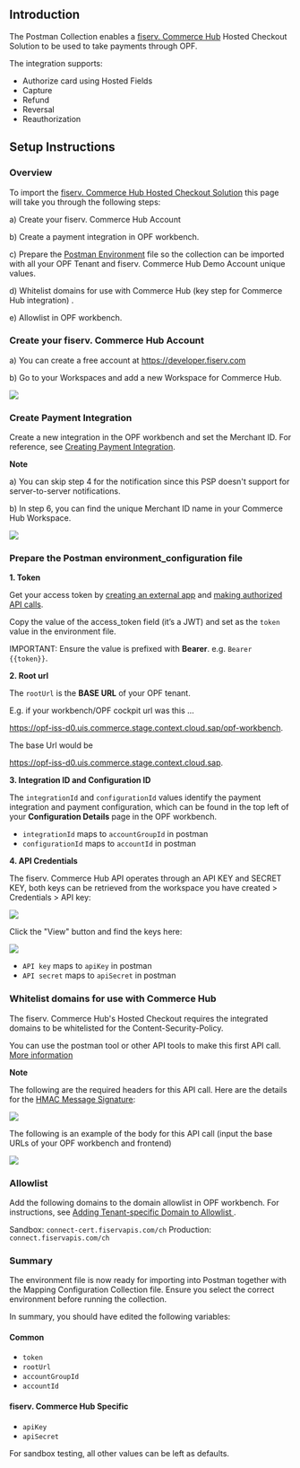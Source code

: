 ## Introduction

The Postman Collection enables a [fiserv. Commerce Hub](https://developer.fiserv.com/product/CommerceHub/docs/?path=docs/Online-Mobile-Digital/Hosted-Checkout/Hosted-Checkout.md&branch=main) Hosted Checkout Solution to be used to take payments through OPF. 

The integration supports:

* Authorize card using Hosted Fields
* Capture
* Refund
* Reversal
* Reauthorization


## Setup Instructions

### Overview
To import the [fiserv. Commerce Hub Hosted Checkout Solution](mapping_configuration.json) this page will take you through the following steps:

a) Create your fiserv. Commerce Hub Account

b) Create a payment integration in OPF workbench.

c) Prepare the [Postman Environment](environment_configuration.json) file so the collection can be imported with all your OPF Tenant and fiserv. Commerce Hub Demo Account unique values. 

d) Whitelist domains for use with Commerce Hub (key step for Commerce Hub integration) .

e) Allowlist in OPF workbench.

### Create your fiserv. Commerce Hub Account

a) You can create a free account at <https://developer.fiserv.com>

b) Go to your Workspaces and add a new Workspace for Commerce Hub.

![](images/commerceHub_workspace.png)



### Create Payment Integration
Create a new integration in the OPF workbench and set the Merchant ID. For reference, see [Creating Payment Integration](https://help.sap.com/docs/OPEN_PAYMENT_FRAMEWORK/3580ff1b17144b8780c055bbb7c2bed3/20a64f954df1425391757759011e7e6b.html).

**Note**

a) You can skip step 4 for the notification since this PSP doesn't support for server-to-server notifications.

b) In step 6, you can find the unique Merchant ID name in your Commerce Hub Workspace.

![](images/merchant_id.png)



### Prepare the Postman environment_configuration file

**1. Token**

Get your access token by [creating an external app](https://help.sap.com/docs/OPEN_PAYMENT_FRAMEWORK/8ccca5bb539a49258e924b467ee4e1c2/d927d21974fe4b368e063f72733bf0fe.html) and [making authorized API calls](https://help.sap.com/docs/OPEN_PAYMENT_FRAMEWORK/8ccca5bb539a49258e924b467ee4e1c2/40c792e66e2942209dc853a43533d78d.html).

Copy the value of the access_token field (it’s a JWT) and set as the ``token`` value in the environment file.

IMPORTANT: Ensure the value is prefixed with **Bearer**. e.g. ``Bearer {{token}}``.

**2. Root url**

The ``rootUrl`` is the **BASE URL** of your OPF tenant.

E.g. if your workbench/OPF cockpit url was this …

<https://opf-iss-d0.uis.commerce.stage.context.cloud.sap/opf-workbench>.

The base Url would be

https://opf-iss-d0.uis.commerce.stage.context.cloud.sap.


**3. Integration ID and Configuration ID**

The ``integrationId`` and ``configurationId`` values identify the payment integration and payment configuration, which can be found in the top left of your **Configuration Details** page in the OPF workbench.

* ``integrationId`` maps to ``accountGroupId`` in postman
* ``configurationId`` maps to ``accountId`` in postman

**4. API Credentials**

The fiserv. Commerce Hub API operates through an API KEY and SECRET KEY, 
both keys can be retrieved from the workspace you have created > Credentials > API key:

![](images/api_keys.png)

Click the "View" button and find the keys here:

![](images/keys_details.png)

* ``API key`` maps to ``apiKey`` in postman
* ``API secret`` maps to ``apiSecret`` in postman



### Whitelist domains for use with Commerce Hub

The fiserv. Commerce Hub's Hosted Checkout requires the integrated domains to be whitelisted for the Content-Security-Policy.

You can use the postman tool or other API tools to make this first API call. [More information](https://developer.fiserv.com/product/CommerceHub/docs/?path=docs/Resources/API-Documents/Security/Whitelist.md&branch=main#payload-example)

**Note**

The following are the required headers for this API call. Here are the details for the [HMAC Message Signature](https://developer.fiserv.com/product/CommerceHub/docs/?path=docs/Resources/API-Documents/Authentication-Header.md&branch=main):

![](images/required_headers.png)

The following is an example of the body for this API call (input the base URLs of your OPF workbench and frontend)

![](images/body_example.png)


### Allowlist
Add the following domains to the domain allowlist in OPF workbench. For instructions, see [Adding Tenant-specific Domain to Allowlist
](https://help.sap.com/docs/OPEN_PAYMENT_FRAMEWORK/3580ff1b17144b8780c055bbb7c2bed3/a6836485b4494cfaad4033b4ee7a9c64.html).

Sandbox: ``connect-cert.fiservapis.com/ch``
Production: ``connect.fiservapis.com/ch``


### Summary

The environment file is now ready for importing into Postman together with the Mapping Configuration Collection file. Ensure you select the correct environment before running the collection.

In summary, you should have edited the following variables: 

#### Common
- ``token``
- ``rootUrl``
- ``accountGroupId``
- ``accountId``

#### fiserv. Commerce Hub Specific
- ``apiKey``
- ``apiSecret``
  
For sandbox testing, all other values can be left as defaults.  

